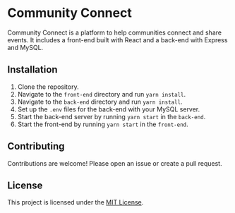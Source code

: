 # Community Connect

Community Connect is a platform to help communities connect and share events. It includes a front-end built with React and a back-end with Express and MySQL.

## Installation

1. Clone the repository.
2. Navigate to the `front-end` directory and run `yarn install`.
3. Navigate to the `back-end` directory and run `yarn install`.
4. Set up the `.env` files for the back-end with your MySQL server.
5. Start the back-end server by running `yarn start` in the `back-end`.
6. Start the front-end by running `yarn start` in the `front-end`.

## Contributing

Contributions are welcome! Please open an issue or create a pull request.

## License

This project is licensed under the [MIT License](LICENSE).
